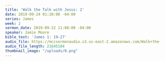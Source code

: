 ```yaml
---
title: 'Walk the Talk with Jesus: 2'
date: 2019-09-24 01:20:00 -04:00
series: James
week: 2
sermon_date: 2019-09-22 11:00:00 -04:00
speaker: Jamie Moore
bible_text: 'James 1: 19-27'
audio_file: https://mccsermonaudio.s3.us-east-2.amazonaws.com/Walk+the+Talk+with+Jesus/Walk+the+Talk+with+Jesus+Week+2.lite.mp3
audio_file_length: 21645184
thumbnail_image: "/uploads/0.png"
---
```


